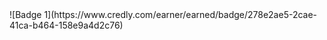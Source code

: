 <!--START_SECTION:badges-->
<!--END_SECTION:badges-->
<div data-iframe-width="150" data-iframe-height="270" data-share-badge-id="278e2ae5-2cae-41ca-b464-158e9a4d2c76" data-share-badge-host="https://www.credly.com"></div><script type="text/javascript" async src="//cdn.credly.com/assets/utilities/embed.js"></script>
![Badge 1](https://www.credly.com/earner/earned/badge/278e2ae5-2cae-41ca-b464-158e9a4d2c76)
